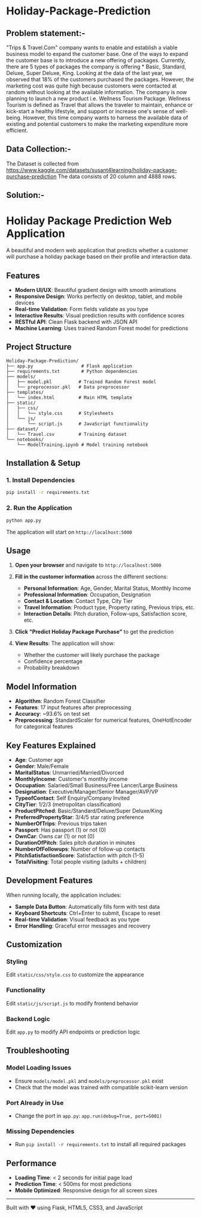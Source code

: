 # Holiday-Package-Prediction

## Problem statement:-

"Trips & Travel.Com" company wants to enable and establish a viable business model to expand the customer base. One of the ways to expand the customer base is to introduce a new offering of packages. Currently, there are 5 types of packages the company is offering * Basic, Standard, Deluxe, Super Deluxe, King. Looking at the data of the last year, we observed that 18% of the customers purchased the packages. However, the marketing cost was quite high because customers were contacted at random without looking at the available information. The company is now planning to launch a new product i.e. Wellness Tourism Package. Wellness Tourism is defined as Travel that allows the traveler to maintain, enhance or kick-start a healthy lifestyle, and support or increase one's sense of well-being. However, this time company wants to harness the available data of existing and potential customers to make the marketing expenditure more efficient.

## Data Collection:-

The Dataset is collected from https://www.kaggle.com/datasets/susant4learning/holiday-package-purchase-prediction The data consists of 20 column and 4888 rows.

## Solution:-

# Holiday Package Prediction Web Application

A beautiful and modern web application that predicts whether a customer will purchase a holiday package based on their profile and interaction data.

## Features

- **Modern UI/UX**: Beautiful gradient design with smooth animations
- **Responsive Design**: Works perfectly on desktop, tablet, and mobile devices
- **Real-time Validation**: Form fields validate as you type
- **Interactive Results**: Visual prediction results with confidence scores
- **RESTful API**: Clean Flask backend with JSON API
- **Machine Learning**: Uses trained Random Forest model for predictions

## Project Structure

```
Holiday-Package-Prediction/
├── app.py                  # Flask application
├── requirements.txt        # Python dependencies
├── models/
│   ├── model.pkl          # Trained Random Forest model
│   └── preprocessor.pkl   # Data preprocessor
├── templates/
│   └── index.html         # Main HTML template
├── static/
│   ├── css/
│   │   └── style.css      # Stylesheets
│   └── js/
│       └── script.js      # JavaScript functionality
├── dataset/
│   └── Travel.csv         # Training dataset
└── notebooks/
    └── ModelTraining.ipynb # Model training notebook
```

## Installation & Setup

### 1. Install Dependencies

```bash
pip install -r requirements.txt
```

### 2. Run the Application

```bash
python app.py
```

The application will start on `http://localhost:5000`

## Usage

1. **Open your browser** and navigate to `http://localhost:5000`

2. **Fill in the customer information** across the different sections:
   - **Personal Information**: Age, Gender, Marital Status, Monthly Income
   - **Professional Information**: Occupation, Designation
   - **Contact & Location**: Contact Type, City Tier
   - **Travel Information**: Product type, Property rating, Previous trips, etc.
   - **Interaction Details**: Pitch duration, Follow-ups, Satisfaction score, etc.

3. **Click "Predict Holiday Package Purchase"** to get the prediction

4. **View Results**: The application will show:
   - Whether the customer will likely purchase the package
   - Confidence percentage
   - Probability breakdown

## Model Information

- **Algorithm**: Random Forest Classifier
- **Features**: 17 input features after preprocessing
- **Accuracy**: ~93.6% on test set
- **Preprocessing**: StandardScaler for numerical features, OneHotEncoder for categorical features

## Key Features Explained

- **Age**: Customer age
- **Gender**: Male/Female
- **MaritalStatus**: Unmarried/Married/Divorced
- **MonthlyIncome**: Customer's monthly income
- **Occupation**: Salaried/Small Business/Free Lancer/Large Business
- **Designation**: Executive/Manager/Senior Manager/AVP/VP
- **TypeofContact**: Self Enquiry/Company Invited
- **CityTier**: 1/2/3 (metropolitan classification)
- **ProductPitched**: Basic/Standard/Deluxe/Super Deluxe/King
- **PreferredPropertyStar**: 3/4/5 star rating preference
- **NumberOfTrips**: Previous trips taken
- **Passport**: Has passport (1) or not (0)
- **OwnCar**: Owns car (1) or not (0)
- **DurationOfPitch**: Sales pitch duration in minutes
- **NumberOfFollowups**: Number of follow-up contacts
- **PitchSatisfactionScore**: Satisfaction with pitch (1-5)
- **TotalVisiting**: Total people visiting (adults + children)

## Development Features

When running locally, the application includes:
- **Sample Data Button**: Automatically fills form with test data
- **Keyboard Shortcuts**: Ctrl+Enter to submit, Escape to reset
- **Real-time Validation**: Visual feedback as you type
- **Error Handling**: Graceful error messages and recovery

## Customization

### Styling
Edit `static/css/style.css` to customize the appearance

### Functionality  
Edit `static/js/script.js` to modify frontend behavior

### Backend Logic
Edit `app.py` to modify API endpoints or prediction logic

## Troubleshooting

### Model Loading Issues
- Ensure `models/model.pkl` and `models/preprocessor.pkl` exist
- Check that the model was trained with compatible scikit-learn version

### Port Already in Use
- Change the port in `app.py`: `app.run(debug=True, port=5001)`

### Missing Dependencies
- Run `pip install -r requirements.txt` to install all required packages


## Performance

- **Loading Time**: < 2 seconds for initial page load
- **Prediction Time**: < 500ms for most predictions
- **Mobile Optimized**: Responsive design for all screen sizes

---

Built with ❤️ using Flask, HTML5, CSS3, and JavaScript
